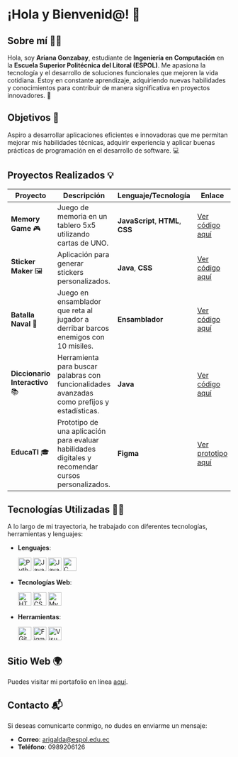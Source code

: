 # ¡Hola y Bienvenid@! 🌟

## Sobre mí 👩‍💻
Hola, soy **Ariana Gonzabay**, estudiante de **Ingeniería en Computación** en la **Escuela Superior Politécnica del Litoral (ESPOL)**. Me apasiona la tecnología y el desarrollo de soluciones funcionales que mejoren la vida cotidiana. Estoy en constante aprendizaje, adquiriendo nuevas habilidades y conocimientos para contribuir de manera significativa en proyectos innovadores. 🚀

## Objetivos 🎯
Aspiro a desarrollar aplicaciones eficientes e innovadoras que me permitan mejorar mis habilidades técnicas, adquirir experiencia y aplicar buenas prácticas de programación en el desarrollo de software. 💻

## Proyectos Realizados 💡

| Proyecto | Descripción  | Lenguaje/Tecnología | Enlace |
|----------------------|-----------------------------------------------------------------------------|---------------------------------------|--------------------------------------------------------|
| **Memory Game** 🎮   | Juego de memoria en un tablero 5x5 utilizando cartas de UNO.                | **JavaScript**, **HTML**, **CSS**                        | [Ver código aquí](https://github.com/ArianaGonzabay/MemoryGame.git) |
| **Sticker Maker** 🖼️ | Aplicación para generar stickers personalizados.                             | **Java**, **CSS**                     | [Ver código aquí](https://github.com/DavidAlex99/proyectoEDG5.git) |
| **Batalla Naval** 🚢 | Juego en ensamblador que reta al jugador a derribar barcos enemigos con 10 misiles. | **Ensamblador**                        | [Ver código aquí](https://github.com/ArianaGonzabay/BatallaNaval.git) |
| **Diccionario Interactivo** 📚 | Herramienta para buscar palabras con funcionalidades avanzadas como prefijos y estadísticas. | **Java**                             | [Ver código aquí](https://github.com/DavidAlex99/proyectoEDG52P.git) |
| **EducaTI** 🎓       | Prototipo de una aplicación para evaluar habilidades digitales y recomendar cursos personalizados. | **Figma**                            | [Ver prototipo aquí](https://www.figma.com/proto/sorbzxTmssHuXUvLlcvBEx/Grupo-1-team-library?node-id=417-7) |


## Tecnologías Utilizadas 🧑‍💻
A lo largo de mi trayectoria, he trabajado con diferentes tecnologías, herramientas y lenguajes:

- **Lenguajes**:

    <img src="https://upload.wikimedia.org/wikipedia/commons/c/c3/Python-logo-notext.svg" alt="Python Logo" width="30"/>  
    <img src="https://cdn-icons-png.flaticon.com/512/226/226777.png" alt="Java Logo" width="30"/>  
    <img src="https://upload.wikimedia.org/wikipedia/commons/6/6a/JavaScript-logo.png" alt="JavaScript Logo" width="30"/>  
    <img src="https://img.icons8.com/?size=512&id=40670&format=png" alt="C Logo" width="30"/>  

- **Tecnologías Web**: 

    <img src="https://cdn-icons-png.flaticon.com/512/174/174854.png" alt="HTML Logo" width="30"/>  
    <img src="https://upload.wikimedia.org/wikipedia/commons/6/62/CSS3_logo.svg" alt="CSS Logo" width="30"/>  
    <img src="https://icons-for-free.com/iff/png/512/development+logo+mysql+icon-1320184807686758112.png" alt="MySQL Logo" width="30"/>  

- **Herramientas**: 

    <img src="https://git-scm.com/images/logos/downloads/Git-Icon-1788C.png" alt="Git Logo" width="30"/>  
    <img src="https://cdn4.iconfinder.com/data/icons/logos-brands-in-colors/3000/figma-logo-512.png" alt="Figma Logo" width="30"/>  
    <img src="https://upload.wikimedia.org/wikipedia/commons/thumb/9/9a/Visual_Studio_Code_1.35_icon.svg/512px-Visual_Studio_Code_1.35_icon.svg.png" alt="Visual Studio Code Logo" width="30"/>  


## Sitio Web 🌍
Puedes visitar mi portafolio en línea [aquí](https://github.com/ArianaGonzabay/).

## Contacto 📬
Si deseas comunicarte conmigo, no dudes en enviarme un mensaje:
- **Correo**: [arigalda@espol.edu.ec](mailto:arigalda@espol.edu.ec)
- **Teléfono**: 0989206126